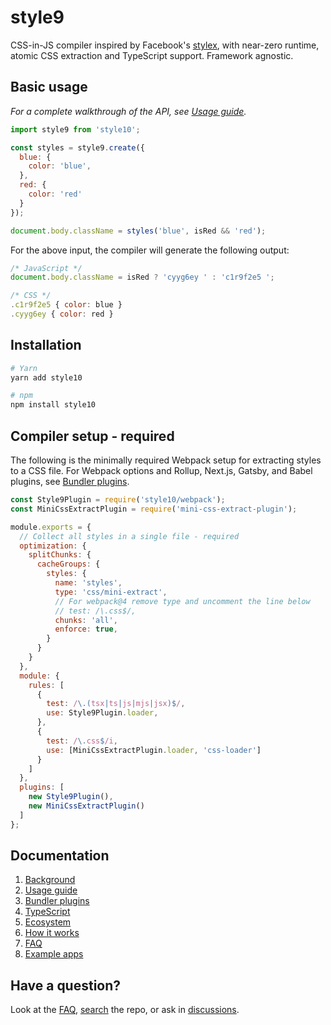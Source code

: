 # style9

CSS-in-JS compiler inspired by Facebook's [stylex][stylex], with near-zero runtime, atomic CSS extraction and TypeScript support. Framework agnostic.

## Basic usage

*For a complete walkthrough of the API, see [Usage guide](docs/Usage-guide.md).*

```javascript
import style9 from 'style10';

const styles = style9.create({
  blue: {
    color: 'blue',
  },
  red: {
    color: 'red'
  }
});

document.body.className = styles('blue', isRed && 'red');
```

For the above input, the compiler will generate the following output:

```javascript
/* JavaScript */
document.body.className = isRed ? 'cyyg6ey ' : 'c1r9f2e5 ';

/* CSS */
.c1r9f2e5 { color: blue }
.cyyg6ey { color: red }
```

## Installation

```sh
# Yarn
yarn add style10

# npm
npm install style10
```

## Compiler setup - required

The following is the minimally required Webpack setup for extracting styles to a CSS file. For Webpack options and Rollup, Next.js, Gatsby, and Babel plugins, see [Bundler plugins](docs/Bundler-plugins.md).

```javascript
const Style9Plugin = require('style10/webpack');
const MiniCssExtractPlugin = require('mini-css-extract-plugin');

module.exports = {
  // Collect all styles in a single file - required
  optimization: {
    splitChunks: {
      cacheGroups: {
        styles: {
          name: 'styles',
          type: 'css/mini-extract',
          // For webpack@4 remove type and uncomment the line below
          // test: /\.css$/,
          chunks: 'all',
          enforce: true,
        }
      }
    }
  },
  module: {
    rules: [
      {
        test: /\.(tsx|ts|js|mjs|jsx)$/,
        use: Style9Plugin.loader,
      },
      {
        test: /\.css$/i,
        use: [MiniCssExtractPlugin.loader, 'css-loader']
      }
    ]
  },
  plugins: [
    new Style9Plugin(),
    new MiniCssExtractPlugin()
  ]
};
```

## Documentation

1. [Background](docs/Background.md)
1. [Usage guide](docs/Usage-guide.md)
1. [Bundler plugins](docs/Bundler-plugins.md)
1. [TypeScript](docs/TypeScript.md)
1. [Ecosystem](docs/Ecosystem.md)
1. [How it works](docs/How-it-works.md)
1. [FAQ](docs/FAQ.md)
1. [Example apps](examples)

## Have a question?

Look at the [FAQ](docs/FAQ.md), [search][search] the repo, or ask in [discussions][discussions].

[stylex]: https://www.youtube.com/watch?v=9JZHodNR184
[search]: https://github.com/johanholmerin/style9/search
[discussions]: https://github.com/johanholmerin/style9/discussions
